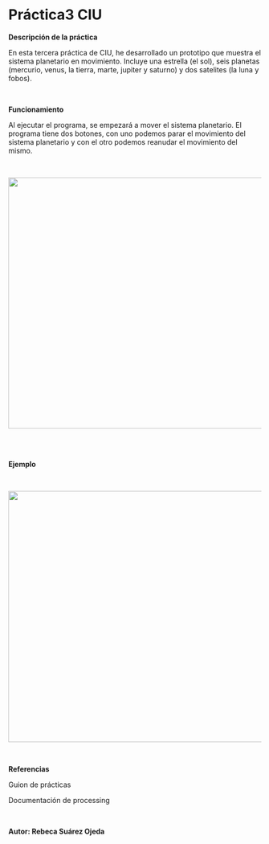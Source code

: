 # Práctica3 CIU

<p><b> Descripción de la práctica </b></p>

En esta tercera práctica de CIU, he desarrollado un prototipo que muestra el sistema planetario en movimiento. Incluye una estrella (el sol), seis planetas (mercurio, venus, la tierra, marte, jupiter y saturno) y dos satelites (la luna y fobos).


<br>
<p><b> Funcionamiento </b></p>

Al ejecutar el programa, se empezará a mover el sistema planetario. El programa tiene dos botones, con uno podemos parar el movimiento del sistema planetario y con el otro podemos reanudar el movimiento del mismo.

<br>
<p align="center">
  <img width="750" height="500" src="https://user-images.githubusercontent.com/72138219/155897551-869391ad-2c09-407b-a8cd-38a99b86eb3b.PNG">
</p>
<br>

<br>
<p><b> Ejemplo  </b></p>
<br>
<p align="center">
  <img width="750" height="500" src="https://user-images.githubusercontent.com/72138219/155897483-7d20812a-b2d1-41c5-a392-5562255c34ca.gif">
</p>
<br>

<p><b> Referencias </b></p>
<p>Guion de prácticas</p>
<p>Documentación de processing</p>

<br>
<p><b> Autor: Rebeca Suárez Ojeda </b></p>

